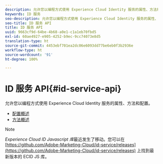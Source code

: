 ```yaml
---
description: 允许您以编程方式使用 Experience Cloud Identity 服务的属性、方法和配置。
keywords: ID 服务
seo-description: 允许您以编程方式使用 Experience Cloud Identity 服务的属性、方法和配置。
seo-title: ID 服务 API
title: ID 服务 API
uuid: 9663cf9d-64be-4b68-a0e1-c1a1eb70fbd5
exl-id: 60ae4927-e905-4252-b9ec-9cc74073e8d5
translation-type: ht
source-git-commit: 4453ebf701ea2dc06e6093dd77be6eb0f3b2936e
workflow-type: ht
source-wordcount: '91'
ht-degree: 100%

---
```


# ID 服务 API{#id-service-api}

允许您以编程方式使用 Experience Cloud Identity 服务的属性、方法和配置。

* [配置概述](function-vars/function-vars.md)
* [方法概述](get-set/get-set.md)

>[!NOTE]
>
>*Experience Cloud ID Javascript 库*&#x200B;最近发生了移动。您可以在 [https://github.com/Adobe-Marketing-Cloud/id-service/releases](https://github.com/Adobe-Marketing-Cloud/id-service/releases) 上找到最新版本的 ECID JS 库。
